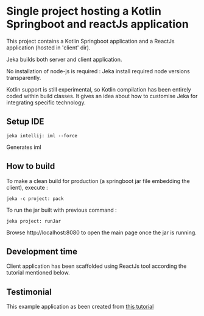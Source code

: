 # Single project hosting a Kotlin Springboot and reactJs application

This project contains a Kotlin Springboot application and a ReactJs application (hosted in 'client' dir).

Jeka builds both server and client application. 

No installation of node-js is required : Jeka install required node versions transparently.

Kotlin support is still experimental, so Kotlin compilation has been entirely coded within build classes. 
It gives an idea about how to customise Jeka for integrating specific technology. 

## Setup IDE

```shell
jeka intellij: iml --force
```

Generates iml

## How to build

To make a clean build for production (a springboot jar file embedding the client), execute :
```shell
jeka -c project: pack
``` 

To run the jar built with previous command :
```shell
jeka project: runJar
```

Browse http://localhost:8080 to open the main page once the jar is running.

## Development time

Client application has been scaffolded using ReactJs tool according the tutorial mentioned below.

## Testimonial

This example application as been created from [this tutorial](https://developer.okta.com/blog/2020/01/13/kotlin-react-crud)

